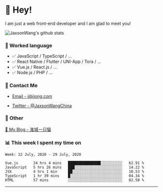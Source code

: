 # 👋 Hey!

I am just a web front-end developer and I am glad to meet you!

![JaxsonWang's github stats](https://github-readme-stats.vercel.app/api?username=JaxsonWang&&show_icons=true&&title_color=1abc9c&&icon_color=1abc9c)


### 📝 Worked language

- ✅ JavaScript / TypeScript / ...
- ✅ React Native / Flutter / UNI-App / Tora / ...
- ✅ Vue.js / React.js / ...
- ✅ Node.js / PHP / ...

### 📮 Contact Me

- [Email - i@iiong.com](mailto:i@iiong.com)

- [Twitter - @JaxsonWangChina](https://twitter.com/JaxsonWangChina)

### 🤪 Other

[📌 My Blog - 淮城一只猫](https://iiong.com)

### 📊 This week I spent my time on

<!--START_SECTION:waka-->
```text
Week: 22 July, 2020 - 29 July, 2020

Vue.js       24 hrs 4 mins   ███████████████░░░░░░░░░░   62.91 % 
JavaScript   5 hrs 26 mins   ███░░░░░░░░░░░░░░░░░░░░░░   14.22 % 
JSX          4 hrs 1 min     ██░░░░░░░░░░░░░░░░░░░░░░░   10.53 % 
TypeScript   1 hr 39 mins    █░░░░░░░░░░░░░░░░░░░░░░░░   04.34 % 
HTML         57 mins         ░░░░░░░░░░░░░░░░░░░░░░░░░   02.50 %
```
<!--END_SECTION:waka-->

---
